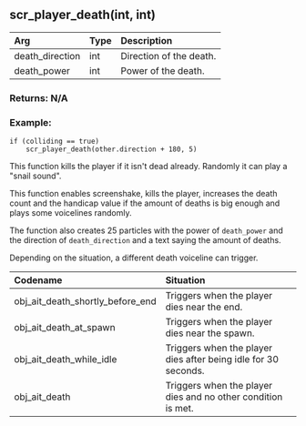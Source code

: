 ## scr_player_death(int, int)

|Arg|Type|Description|
|:--|---|:--|
|death_direction|int|Direction of the death.|
|death_power|int|Power of the death.|

### Returns: N/A
### Example:
```gml
if (colliding == true)
    scr_player_death(other.direction + 180, 5)
```
This function kills the player if it isn't dead already. Randomly it can play a "snail sound".

This function enables screenshake, kills the player, increases the death count and the handicap value if the amount of deaths is big enough and plays some voicelines randomly.

The function also creates 25 particles with the power of `death_power` and the direction of `death_direction` and a text saying the amount of deaths.

Depending on the situation, a different death voiceline can trigger.

|Codename|Situation|
|:--|:--|
|obj_ait_death_shortly_before_end|Triggers when the player dies near the end.|
|obj_ait_death_at_spawn|Triggers when the player dies near the spawn.|
|obj_ait_death_while_idle|Triggers when the player dies after being idle for 30 seconds.|
|obj_ait_death|Triggers when the player dies and no other condition is met.|
